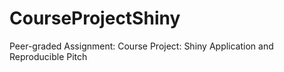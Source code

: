 # CourseProjectShiny
Peer-graded Assignment: Course Project: Shiny Application and Reproducible Pitch
